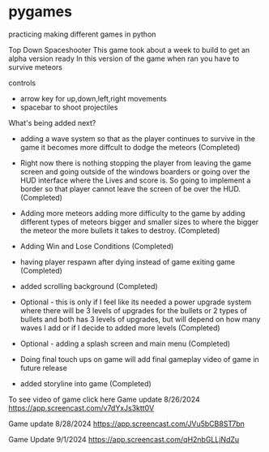 # pygames
practicing making different games in python

Top Down Spaceshooter
This game took about a week to build to get an alpha version ready
In this version of the game when ran you have to survive meteors 

controls 
- arrow key for up,down,left,right movements 
- spacebar to shoot projectiles 

What's being added next?
- adding a wave system so that as the player continues to survive 
  in the game it becomes more diffcult to dodge the meteors (Completed)

- Right now there is nothing stopping the player from leaving the game screen
  and going outside of the windows boarders or going over the HUD interface 
  where the Lives and score is. So going to implement a border so that player cannot 
  leave the screen of be over the HUD. (Completed)

- Adding more meteors adding more difficulty to the game by adding different types
  of meteors bigger and smaller sizes to where the bigger the meteor the more bullets it 
  takes to destroy. (Completed)

- Adding Win and Lose Conditions (Completed)

- having player respawn after dying instead of game exiting game (Completed)

- added scrolling background (Completed)

- Optional - this is only if I feel like its needed a power upgrade system where there
  will be 3 levels of upgrades for the bullets or 2 types of bullets and both has 3 levels
  of upgrades, but will depend on how many waves I add or if I decide to added more levels (Completed)

- Optional - adding a splash screen and main menu (Completed)

- Doing final touch ups on game will add final gameplay video of game in future release

- added storyline into game (Completed)

To see video of game click here 
Game update 8/26/2024
https://app.screencast.com/v7dYxJs3ktt0V

Game update 8/28/2024
https://app.screencast.com/JVu5bCB8ST7bn

Game Update 9/1/2024
https://app.screencast.com/qH2nbGLLjNdZu